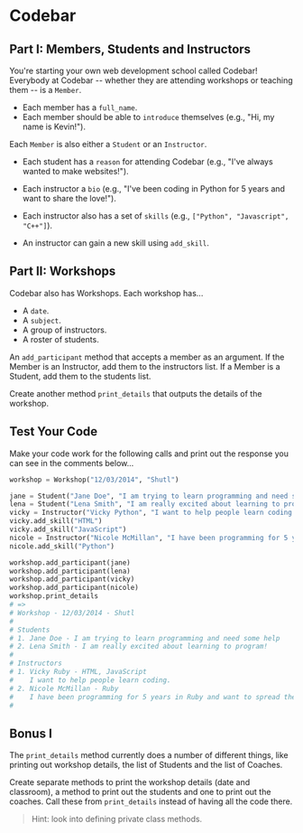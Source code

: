 # Codebar

## Part I: Members, Students and Instructors

You're starting your own web development school called Codebar! Everybody at Codebar -- whether they are attending workshops or teaching them -- is a `Member`.
* Each member has a `full_name`.
* Each member should be able to `introduce` themselves (e.g., "Hi, my name is Kevin!").

Each `Member` is also either a `Student` or an `Instructor`.
* Each student has a `reason` for attending Codebar (e.g., "I've always wanted to make websites!").

* Each instructor a `bio` (e.g., "I've been coding in Python for 5 years and want to share the love!").
* Each instructor also has a set of `skills` (e.g., `["Python", "Javascript", "C++"]`).
* An instructor can gain a new skill using `add_skill`.

## Part II: Workshops

Codebar also has Workshops. Each workshop has...
* A `date`.
* A `subject`.
* A group of instructors.
* A roster of students.

An `add_participant` method that accepts a member as an argument. If the Member is an Instructor, add them to the instructors list. If a Member is a Student, add them to the students list.

Create another method `print_details` that outputs the details of the workshop.

## Test Your Code

Make your code work for the following calls and print out the response you can see in the comments below...

```py
workshop = Workshop("12/03/2014", "Shutl")

jane = Student("Jane Doe", "I am trying to learn programming and need some help")
lena = Student("Lena Smith", "I am really excited about learning to program!")
vicky = Instructor("Vicky Python", "I want to help people learn coding.")
vicky.add_skill("HTML")
vicky.add_skill("JavaScript")
nicole = Instructor("Nicole McMillan", "I have been programming for 5 years in Python and want to spread the love")
nicole.add_skill("Python")

workshop.add_participant(jane)
workshop.add_participant(lena)
workshop.add_participant(vicky)
workshop.add_participant(nicole)
workshop.print_details
# =>
# Workshop - 12/03/2014 - Shutl
#
# Students
# 1. Jane Doe - I am trying to learn programming and need some help
# 2. Lena Smith - I am really excited about learning to program!
#
# Instructors
# 1. Vicky Ruby - HTML, JavaScript
#    I want to help people learn coding.
# 2. Nicole McMillan - Ruby
#    I have been programming for 5 years in Ruby and want to spread the love
#
```

## Bonus I

The `print_details` method currently does a number of different things, like printing out workshop details, the list of Students and the list of Coaches.

Create separate methods to print the workshop details (date and classroom), a method to print out the students and one to print out the coaches. Call these from `print_details` instead of having all the code there.


> Hint: look into defining private class methods.
